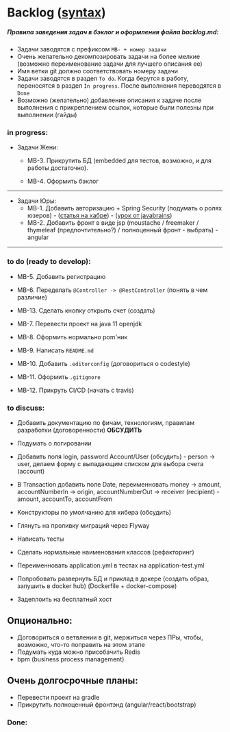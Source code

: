 # Backlog ([syntax](https://www.markdownguide.org/basic-syntax/))

##### Правила заведения задач в бэклог и оформления файла backlog.md:

- Задачи заводятся с префиксом `MB- + номер задачи`
- Очень желательно декомпозировать задачи на более мелкие (возможно переименование задачи для лучшего описания ее)
- Имя ветки git должно соответствовать номеру задачи
- Задачи заводятся в раздел `To do`. Когда берутся в работу, переносятся в раздел `In progress`.
  После выполнения переводятся в `Done`
- Возможно (желательно) добавление описания к задаче после выполнения с прикреплением ссылок, которые были полезны при выполнении (гайды)

### in progress:

- Задачи Жени:
    - MB-3. Прикрутить БД (embedded для тестов, возможно, и для работы достаточно).
    
    - MB-4. Оформить бэклог

--------------
- Задачи Юры:
    * MB-1. Добавить авторизацию + Spring Security (подумать о ролях юзеров) 
          - ([статья на хабре](https://habr.com/ru/post/482552/))
          - ([урок от javabrains](https://www.youtube.com/watch?v=TNt3GHuayXs&list=PLqq-6Pq4lTTYTEooakHchTGglSvkZAjnE&index=8))
    * MB-2. Добавить фронт в виде jsp (moustache / freemaker / thymeleaf (предпочтительно?) / полноценный фронт - выбрать)
                    - angular

--------------

### to do (ready to develop):

- MB-5. Добавить регистрацию
- MB-6. Переделать `@Controller -> @RestController` (понять в чем различие)
- MB-13. Сделать кнопку открыть счет (создать)

- MB-7. Перевести проект на java 11 openjdk
- MB-8. Оформить нормально pom'ник
- MB-9. Написать `README.md`
- MB-10. Добавить `.editorconfig` (договориться о codestyle)
- MB-11. Оформить `.gitignore`
- MB-12. Прикруть CI/CD (начать с travis)


### to discuss:

- Добавить документацию по фичам, технологиям, правилам разработки (договоренности) **ОБСУДИТЬ**
- Подумать о логировании

- Добавить поля login, password Account/User (обсудить)
        - person -> user, делаем форму с выпадающим списком для выбора счета (account)
        
- В Transaction добавить полe Date, переименновать money -> amount, accountNumberIn -> origin, accountNumberOut -> receiver (recipient)
        - amount, accountTo, accountFrom
        
- Конструкторы по умолчанию для хибера (обсудить)

- Глянуть на проливку миграций через Flyway
- Написать тесты
- Сделать нормальные наименования классов (рефакторинг)
- Переименновать application.yml в тестах на application-test.yml

- Попробовать развернуть БД и приклад в докере (создать образ, запушить в docker hub) (Dockerfile + docker-compose)
- Задеплоить на бесплатный хост


## Опционально:

- Договориться о ветвлении в git, мержиться через ПРы, чтобы, возможно, что-то поправить на этом этапе
- Подумать куда можно присобачить Redis
- bpm (business process management)


## Очень долгосрочные планы:

- Перевести проект на gradle
- Прикрутить полноценный фронтэнд (angular/react/bootstrap)

### Done: